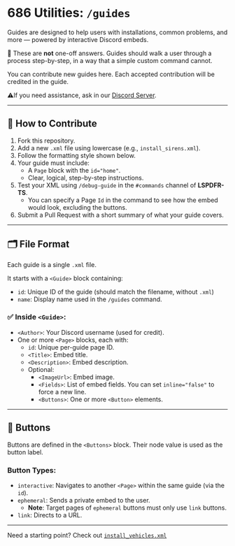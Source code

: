 # 686 Utilities: `/guides`

Guides are designed to help users with installations, common problems, and more — powered by interactive Discord embeds.

📌 These are **not** one-off answers. Guides should walk a user through a process step-by-step, in a way that a simple custom command cannot.

You can contribute new guides here. Each accepted contribution will be credited in the guide. 

⚠️If you need assistance, ask in our [Discord Server](https://discord.com/invite/gyw5rDHCfr).

---

## 🚀 How to Contribute

1. Fork this repository.
2. Add a new `.xml` file using lowercase (e.g., `install_sirens.xml`).
3. Follow the formatting style shown below.
4. Your guide must include:
   - A `Page` block with the `id="home"`.
   - Clear, logical, step-by-step instructions.
5. Test your XML using `/debug-guide` in the `#commands` channel of **LSPDFR-TS**.
     - You can specify a Page `Id` in the command to see how the embed would look, excluding the buttons.
7. Submit a Pull Request with a short summary of what your guide covers.

---

## 🗂️ File Format

Each guide is a single `.xml` file.

It starts with a `<Guide>` block containing:
- `id`: Unique ID of the guide (should match the filename, without `.xml`)
- `name`: Display name used in the `/guides` command.

### ✅ Inside `<Guide>`:

- `<Author>`: Your Discord username (used for credit).
- One or more `<Page>` blocks, each with:
  - `id`: Unique per-guide page ID.
  - `<Title>`: Embed title.
  - `<Description>`: Embed description.
  - Optional:
    - `<ImageUrl>`: Embed image.
    - `<Fields>`: List of embed fields. You can set `inline="false"` to force a new line.
    - `<Buttons>`: One or more `<Button>` elements.

---

## 🔘 Buttons

Buttons are defined in the `<Buttons>` block. Their node value is used as the button label.

### Button Types:

- `interactive`: Navigates to another `<Page>` within the same guide (via the `id`).
- `ephemeral`: Sends a private embed to the user.  
   - **Note**: Target pages of `ephemeral` buttons must only use `link` buttons.
- `link`: Directs to a URL.

---

Need a starting point? Check out [`install_vehicles.xml`](https://github.com/686-Utilities/686-Utilities-Translations/blob/main/en-GB/Guides/install_vehicles.xml)
